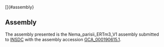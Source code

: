 []{#assembly}

Assembly
--------

The assembly presented is the Nema\_parisii\_ERTm3\_V1 assembly
submitted to [INSDC](http://www.insdc.org) with the assembly accession
[GCA\_000190615.1](http://www.ebi.ac.uk/ena/data/view/GCA_000190615.1).
